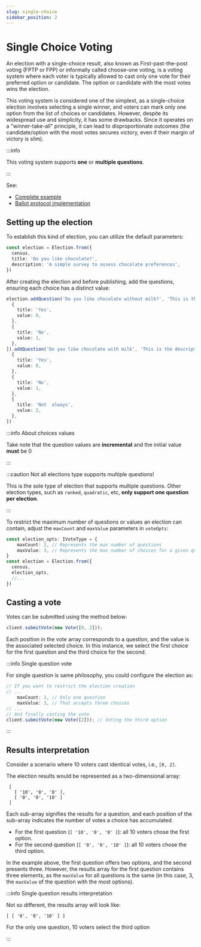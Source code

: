 ```yaml
---
slug: single-choice
sidebar_position: 2
---
```


# Single Choice Voting

An election with a single-choice result, also known as First-past-the-post voting (FPTP or FPP) or informally called
choose-one voting, is a voting system where each voter is typically allowed to cast only one vote for their preferred
option or candidate. The option or candidate with the most votes wins the election.

This voting system is considered one of the simplest, as a single-choice election involves selecting a single winner,
and voters can mark only one option from the list of choices or candidates. However, despite its widespread use and
simplicity, it has some drawbacks. Since it operates on a "winner-take-all" principle, it can lead to disproportionate
outcomes (the candidate/option with the most votes secures victory, even if their margin of victory is slim).

:::info

This voting system supports **one** or **multiple questions**.

:::

See:

- [Complete example](https://github.com/vocdoni/vocdoni-sdk/blob/main/examples/typescript/src/index.ts)
- [Ballot protocol implementation][protocol-single-choice]

## Setting up the election

To establish this kind of election, you can utilize the default parameters:

```ts
const election = Election.from({
  census,
  title: 'Do you like chocolate?',
  description: 'A simple survey to assess chocolate preferences',
})
```

After creating the election and before publishing, add the questions, ensuring each choice has a distinct value:

```ts
election.addQuestion('Do you like chocolate without milk?', 'This is the description', [
  {
    title: 'Yes',
    value: 0,
  },
  {
    title: 'No',
    value: 1,
  },
]).addQuestion('Do you like chocolate with milk', 'This is the description', [
  {
    title: 'Yes',
    value: 0,
  },
  {
    title: 'No',
    value: 1,
  },
  {
    title: 'Not  always',
    value: 2,
  },
])
```

:::info About choices values

Take note that the question values  are **incremental** and the initial value **must** be 0

:::

:::caution Not all elections type supports multiple questions!

This is the sole type of election that supports multiple questions. Other election types, such as `ranked`, `quadratic`,
etc, **only support one question per election**.

:::

To restrict the maximum number of questions or values an election can contain, adjust the `maxCount` and
`maxValue` parameters in `voteOpts`:

```ts
const election_opts: IVoteType = {
    maxCount: 2, // Represents the max number of questions
    maxValue: 3, // Represents the max number of choices for a given question.
}
const election = Election.from({
  census,
  election_opts,
  //...
})
````

## Casting a vote

Votes can be submitted using the method below:

```ts
client.submitVote(new Vote([0, 2]));
```

Each position in the vote array corresponds to a question, and the value is the associated selected choice. In this
instance, we select the first choice for the first question and the third choice for the second.

:::info Single question vote

For single question is same philosophy, you could configure the election as:

```ts
// If you want to restrict the election creation
// ...
    maxCount: 1, // Only one question
    maxValue: 3, // That accepts three choices
// ...
// And finally casting the vote
client.submitVote(new Vote([2])); // Voting the third option
```

:::

## Results interpretation

Consider a scenario where 10 voters cast identical votes, i.e., `[0, 2]`.

The election results would be represented as a two-dimensional array:

```
 [
   [ '10', '0', '0' ],
   [ '0', '0', '10' ]
 ]
```

Each sub-array signifies the results for a question, and each position of the sub-array indicates the number of votes a
choice has accumulated.

- For the first question (`[ '10', '0', '0' ]`): all 10 voters chose the first option.
- For the second question (`[ '0', '0', '10' ]`): all 10 voters chose the third option.

In the example above, the first question offers two options, and the second presents three. However, the results array
for the first question contains three elements, as the `maxValue` for all questions is the same (in this case, 3, the
`maxValue` of the question with the most options).

:::info Single question results interpretation

Not so different, the results array will look like:

```
[ [ '0', '0', '10' ] ]
```

For the only one question, 10 voters select the third option

:::

[protocol-single-choice]: /protocol/ballot-protocol#single-choice
